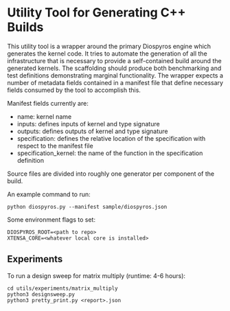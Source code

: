 # Utility Tool for Generating C++ Builds

This utility tool is a wrapper around the primary Diospyros engine which generates the kernel code. It tries to automate the generation of all the infrastructure that is necessary to provide a self-contained build around the generated kernels. The scaffolding should produce both benchmarking and test definitions demonstrating marginal functionality. The wrapper expects a number of metadata fields contained in a manifest file that define necessary fields consumed by the tool to accomplish this.

Manifest fields currently are:
- name: kernel name
- inputs: defines inputs of kernel and type signature
- outputs: defines outputs of kernel and type signature
- specification: defines the relative location of the specification with respect to the manifest file
- specification_kernel: the name of the function in the specification definition

Source files are divided into roughly one generator per component of the build.

An example command to run:
```
python diospyros.py --manifest sample/diospyros.json
```

Some environment flags to set:

```
DIOSPYROS_ROOT=<path to repo>
XTENSA_CORE=<whatever local core is installed>
```

## Experiments

To run a design sweep for matrix multiply (runtime: 4-6 hours):

```
cd utils/experiments/matrix_multiply
python3 designsweep.py
python3 pretty_print.py <report>.json
```